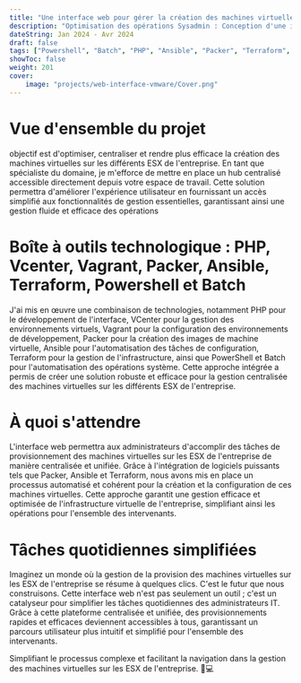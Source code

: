 ```yaml
---
title: "Une interface web pour gérer la création des machines virtuelles"
description: "Optimisation des opérations Sysadmin : Conception d'une interface web dédiée à la création des VMs de l'entreprise."
dateString: Jan 2024 - Avr 2024
draft: false
tags: ["Powershell", "Batch", "PHP", "Ansible", "Packer", "Terraform", "Vagrant", "VMWare", "Vcenter", "JSON", "Python"]
showToc: false
weight: 201
cover:
    image: "projects/web-interface-vmware/Cover.png"
--- 
```


# Vue d'ensemble du projet

objectif est d'optimiser, centraliser et rendre plus efficace la création des machines virtuelles sur les différents ESX de l'entreprise. En tant que spécialiste du domaine, je m'efforce de mettre en place un hub centralisé accessible directement depuis votre espace de travail. Cette solution permettra d'améliorer l'expérience utilisateur en fournissant un accès simplifié aux fonctionnalités de gestion essentielles, garantissant ainsi une gestion fluide et efficace des opérations

# Boîte à outils technologique : PHP, Vcenter, Vagrant, Packer, Ansible, Terraform, Powershell et Batch

J'ai mis en œuvre une combinaison de technologies, notamment PHP pour le développement de l'interface, VCenter pour la gestion des environnements virtuels, Vagrant pour la configuration des environnements de développement, Packer pour la création des images de machine virtuelle, Ansible pour l'automatisation des tâches de configuration, Terraform pour la gestion de l'infrastructure, ainsi que PowerShell et Batch pour l'automatisation des opérations système. Cette approche intégrée a permis de créer une solution robuste et efficace pour la gestion centralisée des machines virtuelles sur les différents ESX de l'entreprise.

# À quoi s'attendre

L'interface web permettra aux administrateurs d'accomplir des tâches de provisionnement des machines virtuelles sur les ESX de l'entreprise de manière centralisée et unifiée. Grâce à l'intégration de logiciels puissants tels que Packer, Ansible et Terraform, nous avons mis en place un processus automatisé et cohérent pour la création et la configuration de ces machines virtuelles. Cette approche garantit une gestion efficace et optimisée de l'infrastructure virtuelle de l'entreprise, simplifiant ainsi les opérations pour l'ensemble des intervenants.

# Tâches quotidiennes simplifiées

Imaginez un monde où la gestion de la provision des machines virtuelles sur les ESX de l'entreprise se résume à quelques clics. C'est le futur que nous construisons. Cette interface web n'est pas seulement un outil ; c'est un catalyseur pour simplifier les tâches quotidiennes des administrateurs IT. Grâce à cette plateforme centralisée et unifiée, des provisionnements rapides et efficaces deviennent accessibles à tous, garantissant un parcours utilisateur plus intuitif et simplifié pour l'ensemble des intervenants.

Simplifiant le processus complexe et facilitant la navigation dans la gestion des machines virtuelles sur les ESX de l'entreprise. 🚀💻

